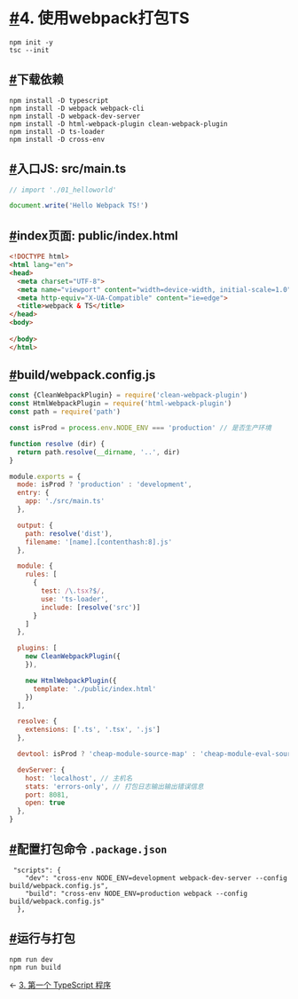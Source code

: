 # [#](https://24kcs.github.io/vue3_study/chapter1/04_webpack打包.html#_4-使用webpack打包ts)4. 使用webpack打包TS



```shell
npm init -y
tsc --init
```



## [#](https://24kcs.github.io/vue3_study/chapter1/04_webpack打包.html#下载依赖)下载依赖

```text
npm install -D typescript
npm install -D webpack webpack-cli
npm install -D webpack-dev-server
npm install -D html-webpack-plugin clean-webpack-plugin
npm install -D ts-loader
npm install -D cross-env
```

## [#](https://24kcs.github.io/vue3_study/chapter1/04_webpack打包.html#入口js-src-main-ts)入口JS: src/main.ts

```typescript
// import './01_helloworld'

document.write('Hello Webpack TS!')
```

## [#](https://24kcs.github.io/vue3_study/chapter1/04_webpack打包.html#index页面-public-index-html)index页面: public/index.html

```html
<!DOCTYPE html>
<html lang="en">
<head>
  <meta charset="UTF-8">
  <meta name="viewport" content="width=device-width, initial-scale=1.0">
  <meta http-equiv="X-UA-Compatible" content="ie=edge">
  <title>webpack & TS</title>
</head>
<body>
  
</body>
</html>
```

## [#](https://24kcs.github.io/vue3_study/chapter1/04_webpack打包.html#build-webpack-config-js)build/webpack.config.js

```javascript
const {CleanWebpackPlugin} = require('clean-webpack-plugin')
const HtmlWebpackPlugin = require('html-webpack-plugin')
const path = require('path')

const isProd = process.env.NODE_ENV === 'production' // 是否生产环境

function resolve (dir) {
  return path.resolve(__dirname, '..', dir)
}

module.exports = {
  mode: isProd ? 'production' : 'development',
  entry: {
    app: './src/main.ts'
  },

  output: {
    path: resolve('dist'),
    filename: '[name].[contenthash:8].js'
  },

  module: {
    rules: [
      {
        test: /\.tsx?$/,
        use: 'ts-loader',
        include: [resolve('src')]
      }
    ]
  },

  plugins: [
    new CleanWebpackPlugin({
    }),

    new HtmlWebpackPlugin({
      template: './public/index.html'
    })
  ],

  resolve: {
    extensions: ['.ts', '.tsx', '.js']
  },

  devtool: isProd ? 'cheap-module-source-map' : 'cheap-module-eval-source-map',

  devServer: {
    host: 'localhost', // 主机名
    stats: 'errors-only', // 打包日志输出输出错误信息
    port: 8081,
    open: true
  },
}
```

## [#](https://24kcs.github.io/vue3_study/chapter1/04_webpack打包.html#配置打包命令)配置打包命令	`.package.json`

```text
 "scripts": {
    "dev": "cross-env NODE_ENV=development webpack-dev-server --config build/webpack.config.js",
    "build": "cross-env NODE_ENV=production webpack --config build/webpack.config.js"
  },
```

## [#](https://24kcs.github.io/vue3_study/chapter1/04_webpack打包.html#运行与打包)运行与打包

```text
npm run dev
npm run build
```



← [3. 第一个 TypeScript 程序](https://24kcs.github.io/vue3_study/chapter1/03_HelloWorld.html)